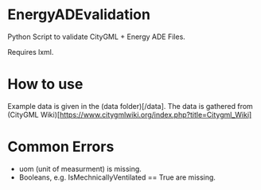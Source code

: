# EnergyADEvalidation
Python Script to validate CityGML + Energy ADE Files.

Requires lxml. 


# How to use 

Example data is given in the (data folder)[/data]. The data is gathered from (CityGML Wiki)[https://www.citygmlwiki.org/index.php?title=Citygml_Wiki]

# Common Errors

- uom (unit of measurment) is missing. 
- Booleans, e.g. IsMechnicallyVentilated == True are missing. 
